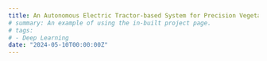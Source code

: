 ```yaml
---
title: An Autonomous Electric Tractor-based System for Precision Vegetable Crop Production (2024-2026, MDARD Farm Innovation Grant, $225K)
# summary: An example of using the in-built project page.
# tags:
# - Deep Learning
date: "2024-05-10T00:00:00Z"
---
```

